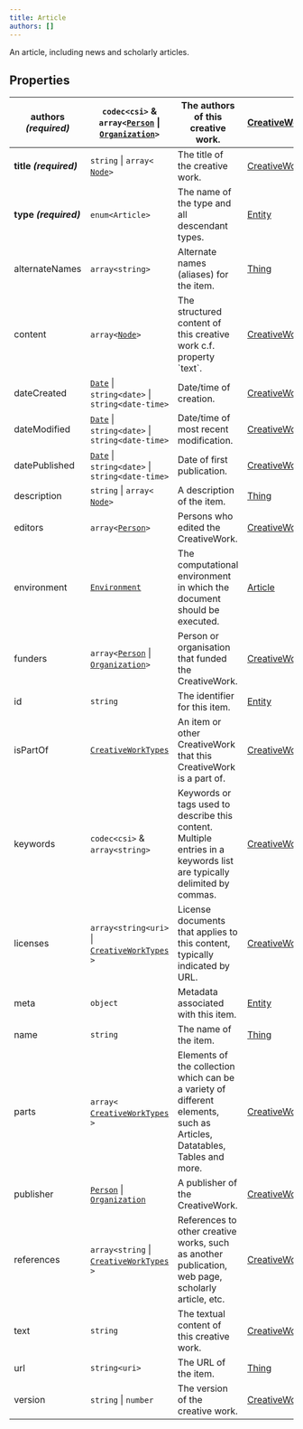 ```yaml
---
title: Article
authors: []
---
```


An article, including news and scholarly articles.

## Properties

| **authors _(required)_** | `codec<csi>` & `array<`​[`Person`](./Person.html) \| [`Organization`](./Organization.html)​`>` | The authors of this creative work.                                                                                       | [CreativeWork](./CreativeWork.html) |
| ------------------------ | ---------------------------------------------------------------------------------------------- | ------------------------------------------------------------------------------------------------------------------------ | ----------------------------------- |
| **title _(required)_**   | `string` \| `array<`​[`Node`](./Node.html)​`>`                                                 | The title of the creative work.                                                                                          | [CreativeWork](./CreativeWork.html) |
| **type _(required)_**    | `enum<`​`Article`​`>`                                                                          | The name of the type and all descendant types.                                                                           | [Entity](./Entity.html)             |
| alternateNames           | `array<`​`string`​`>`                                                                          | Alternate names (aliases) for the item.                                                                                  | [Thing](./Thing.html)               |
| content                  | `array<`​[`Node`](./Node.html)​`>`                                                             | The structured content of this creative work c.f. property \`text\`.                                                     | [CreativeWork](./CreativeWork.html) |
| dateCreated              | [`Date`](./Date.html) \| `string<date>` \| `string<date-time>`                                 | Date/time of creation.                                                                                                   | [CreativeWork](./CreativeWork.html) |
| dateModified             | [`Date`](./Date.html) \| `string<date>` \| `string<date-time>`                                 | Date/time of most recent modification.                                                                                   | [CreativeWork](./CreativeWork.html) |
| datePublished            | [`Date`](./Date.html) \| `string<date>` \| `string<date-time>`                                 | Date of first publication.                                                                                               | [CreativeWork](./CreativeWork.html) |
| description              | `string` \| `array<`​[`Node`](./Node.html)​`>`                                                 | A description of the item.                                                                                               | [Thing](./Thing.html)               |
| editors                  | `array<`​[`Person`](./Person.html)​`>`                                                         | Persons who edited the CreativeWork.                                                                                     | [CreativeWork](./CreativeWork.html) |
| environment              | [`Environment`](./Environment.html)                                                            | The computational environment in which the document should be executed.                                                  | [Article](./Article.html)           |
| funders                  | `array<`​[`Person`](./Person.html) \| [`Organization`](./Organization.html)​`>`                | Person or organisation that funded the CreativeWork.                                                                     | [CreativeWork](./CreativeWork.html) |
| id                       | `string`                                                                                       | The identifier for this item.                                                                                            | [Entity](./Entity.html)             |
| isPartOf                 | [`CreativeWorkTypes`](./CreativeWorkTypes.html)                                                | An item or other CreativeWork that this CreativeWork is a part of.                                                       | [CreativeWork](./CreativeWork.html) |
| keywords                 | `codec<csi>` & `array<`​`string`​`>`                                                           | Keywords or tags used to describe this content. Multiple entries in a keywords list are typically delimited by commas.   | [CreativeWork](./CreativeWork.html) |
| licenses                 | `array<`​`string<uri>` \| [`CreativeWorkTypes`](./CreativeWorkTypes.html)​`>`                  | License documents that applies to this content, typically indicated by URL.                                              | [CreativeWork](./CreativeWork.html) |
| meta                     | `object`                                                                                       | Metadata associated with this item.                                                                                      | [Entity](./Entity.html)             |
| name                     | `string`                                                                                       | The name of the item.                                                                                                    | [Thing](./Thing.html)               |
| parts                    | `array<`​[`CreativeWorkTypes`](./CreativeWorkTypes.html)​`>`                                   | Elements of the collection which can be a variety of different elements, such as Articles, Datatables, Tables and more.  | [CreativeWork](./CreativeWork.html) |
| publisher                | [`Person`](./Person.html) \| [`Organization`](./Organization.html)                             | A publisher of the CreativeWork.                                                                                         | [CreativeWork](./CreativeWork.html) |
| references               | `array<`​`string` \| [`CreativeWorkTypes`](./CreativeWorkTypes.html)​`>`                       | References to other creative works, such as another publication, web page, scholarly article, etc.                       | [CreativeWork](./CreativeWork.html) |
| text                     | `string`                                                                                       | The textual content of this creative work.                                                                               | [CreativeWork](./CreativeWork.html) |
| url                      | `string<uri>`                                                                                  | The URL of the item.                                                                                                     | [Thing](./Thing.html)               |
| version                  | `string` \| `number`                                                                           | The version of the creative work.                                                                                        | [CreativeWork](./CreativeWork.html) |
